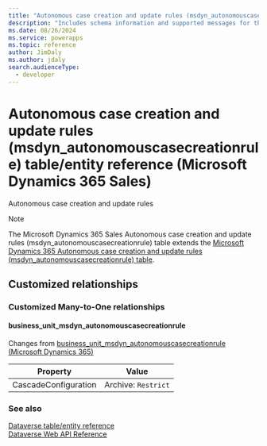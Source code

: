 ```yaml
---
title: "Autonomous case creation and update rules (msdyn_autonomouscasecreationrule) table/entity reference (Microsoft Dynamics 365 Sales)"
description: "Includes schema information and supported messages for the Autonomous case creation and update rules (msdyn_autonomouscasecreationrule) table/entity with Microsoft Dynamics 365 Sales."
ms.date: 08/26/2024
ms.service: powerapps
ms.topic: reference
author: JimDaly
ms.author: jdaly
search.audienceType: 
  - developer
---
```


# Autonomous case creation and update rules (msdyn_autonomouscasecreationrule) table/entity reference (Microsoft Dynamics 365 Sales)

Autonomous case creation and update rules

> [!NOTE]
> The Microsoft Dynamics 365 Sales Autonomous case creation and update rules (msdyn_autonomouscasecreationrule) table extends the [Microsoft Dynamics 365 Autonomous case creation and update rules (msdyn_autonomouscasecreationrule) table](/dynamics365/developer/entities/msdyn_autonomouscasecreationrule).




## Customized relationships

### Customized Many-to-One relationships

#### <a name="BKMK_business_unit_msdyn_autonomouscasecreationrule"></a> business_unit_msdyn_autonomouscasecreationrule

Changes from [business_unit_msdyn_autonomouscasecreationrule (Microsoft Dynamics 365)](/dynamics365/developer/entities/msdyn_autonomouscasecreationrule#BKMK_business_unit_msdyn_autonomouscasecreationrule)

|Property|Value|
|---|---|
|CascadeConfiguration|Archive: `Restrict`|


### See also

[Dataverse table/entity reference](../about-entity-reference.md)  
[Dataverse Web API Reference](/power-apps/developer/data-platform/webapi/reference/about)   

